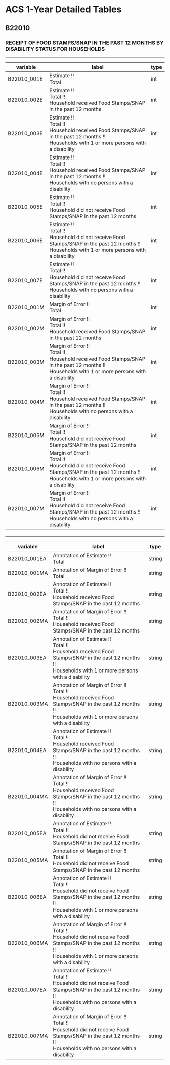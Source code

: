 # ACS 1-Year Detailed Tables

## B22010

### RECEIPT OF FOOD STAMPS/SNAP IN THE PAST 12 MONTHS BY DISABILITY STATUS FOR HOUSEHOLDS

___

| variable | label | type |
| ----- | ----- | ----- |
| B22010_001E | Estimate !!<br>Total | int |
| B22010_002E | Estimate !!<br>Total !!<br>Household received Food Stamps/SNAP in the past 12 months | int |
| B22010_003E | Estimate !!<br>Total !!<br>Household received Food Stamps/SNAP in the past 12 months !!<br>Households with 1 or more persons with a disability | int |
| B22010_004E | Estimate !!<br>Total !!<br>Household received Food Stamps/SNAP in the past 12 months !!<br>Households with no persons with a disability | int |
| B22010_005E | Estimate !!<br>Total !!<br>Household did not receive Food Stamps/SNAP in the past 12 months | int |
| B22010_006E | Estimate !!<br>Total !!<br>Household did not receive Food Stamps/SNAP in the past 12 months !!<br>Households with 1 or more persons with a disability | int |
| B22010_007E | Estimate !!<br>Total !!<br>Household did not receive Food Stamps/SNAP in the past 12 months !!<br>Households with no persons with a disability | int |
| B22010_001M | Margin of Error !!<br>Total | int |
| B22010_002M | Margin of Error !!<br>Total !!<br>Household received Food Stamps/SNAP in the past 12 months | int |
| B22010_003M | Margin of Error !!<br>Total !!<br>Household received Food Stamps/SNAP in the past 12 months !!<br>Households with 1 or more persons with a disability | int |
| B22010_004M | Margin of Error !!<br>Total !!<br>Household received Food Stamps/SNAP in the past 12 months !!<br>Households with no persons with a disability | int |
| B22010_005M | Margin of Error !!<br>Total !!<br>Household did not receive Food Stamps/SNAP in the past 12 months | int |
| B22010_006M | Margin of Error !!<br>Total !!<br>Household did not receive Food Stamps/SNAP in the past 12 months !!<br>Households with 1 or more persons with a disability | int |
| B22010_007M | Margin of Error !!<br>Total !!<br>Household did not receive Food Stamps/SNAP in the past 12 months !!<br>Households with no persons with a disability | int |
### 

___

| variable | label | type |
| ----- | ----- | ----- |
| B22010_001EA | Annotation of Estimate !!<br>Total | string |
| B22010_001MA | Annotation of Margin of Error !!<br>Total | string |
| B22010_002EA | Annotation of Estimate !!<br>Total !!<br>Household received Food Stamps/SNAP in the past 12 months | string |
| B22010_002MA | Annotation of Margin of Error !!<br>Total !!<br>Household received Food Stamps/SNAP in the past 12 months | string |
| B22010_003EA | Annotation of Estimate !!<br>Total !!<br>Household received Food Stamps/SNAP in the past 12 months !!<br>Households with 1 or more persons with a disability | string |
| B22010_003MA | Annotation of Margin of Error !!<br>Total !!<br>Household received Food Stamps/SNAP in the past 12 months !!<br>Households with 1 or more persons with a disability | string |
| B22010_004EA | Annotation of Estimate !!<br>Total !!<br>Household received Food Stamps/SNAP in the past 12 months !!<br>Households with no persons with a disability | string |
| B22010_004MA | Annotation of Margin of Error !!<br>Total !!<br>Household received Food Stamps/SNAP in the past 12 months !!<br>Households with no persons with a disability | string |
| B22010_005EA | Annotation of Estimate !!<br>Total !!<br>Household did not receive Food Stamps/SNAP in the past 12 months | string |
| B22010_005MA | Annotation of Margin of Error !!<br>Total !!<br>Household did not receive Food Stamps/SNAP in the past 12 months | string |
| B22010_006EA | Annotation of Estimate !!<br>Total !!<br>Household did not receive Food Stamps/SNAP in the past 12 months !!<br>Households with 1 or more persons with a disability | string |
| B22010_006MA | Annotation of Margin of Error !!<br>Total !!<br>Household did not receive Food Stamps/SNAP in the past 12 months !!<br>Households with 1 or more persons with a disability | string |
| B22010_007EA | Annotation of Estimate !!<br>Total !!<br>Household did not receive Food Stamps/SNAP in the past 12 months !!<br>Households with no persons with a disability | string |
| B22010_007MA | Annotation of Margin of Error !!<br>Total !!<br>Household did not receive Food Stamps/SNAP in the past 12 months !!<br>Households with no persons with a disability | string |

